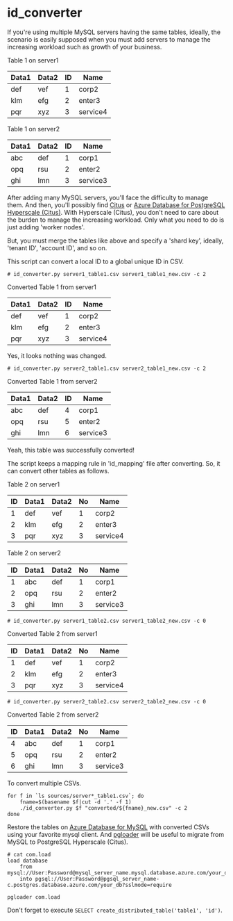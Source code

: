 # id_converter

If you're using multiple MySQL servers having the same tables, ideally, the scenario is easily supposed when you must add servers to manage the increasing workload such as growth of your business.

Table 1 on server1

| Data1 | Data2 | ID | Name |
| --- | --- | --- | --- |
| def | vef | 1 | corp2 |
| klm | efg | 2 | enter3 |
| pqr | xyz | 3 | service4 |

Table 1 on server2

| Data1 | Data2 | ID | Name |
| --- | --- | --- | --- |
| abc | def | 1 | corp1 |
| opq | rsu | 2 | enter2 |
| ghi | lmn | 3 | service3 |

After adding many MySQL servers, you'll face the difficulty to manage them. And then, you'll possibly find [Citus](https://www.citusdata.com) or [Azure Database for PostgreSQL Hyperscale (Citus)](https://docs.microsoft.com/en-us/azure/postgresql/hyperscale/). With Hyperscale (Citus), you don't need to care about the burden to manage the increasing workload. Only what you need to do is just adding 'worker nodes'.

But, you must merge the tables like above and specify a 'shard key', ideally, 'tenant ID', 'account ID', and so on.

This script can convert a local ID to a global unique ID in CSV.

`# id_converter.py server1_table1.csv server1_table1_new.csv -c 2`

Converted Table 1 from server1

| Data1 | Data2 | ID | Name |
| --- | --- | --- | --- |
| def | vef | 1 | corp2 |
| klm | efg | 2 | enter3 |
| pqr | xyz | 3 | service4 |

Yes, it looks nothing was changed.

`# id_converter.py server2_table1.csv server2_table1_new.csv -c 2`

Converted Table 1 from server2

| Data1 | Data2 | ID | Name |
| --- | --- | --- | --- |
| abc | def | 4 | corp1 |
| opq | rsu | 5 | enter2 |
| ghi | lmn | 6 | service3 |

Yeah, this table was successfully converted!

The script keeps a mapping rule in 'id_mapping' file after converting. So, it can convert other tables as follows.

Table 2 on server1

| ID | Data1 | Data2 | No | Name |
| --- | --- | --- | --- | --- |
| 1 | def | vef | 1 | corp2 |
| 2 | klm | efg | 2 | enter3 |
| 3 | pqr | xyz | 3 | service4 |

Table 2 on server2

| ID | Data1 | Data2 | No | Name |
| --- | --- | --- | --- | --- |
| 1 | abc | def | 1 | corp1 |
| 2 | opq | rsu | 2 | enter2 |
| 3 | ghi | lmn | 3 | service3 |

`# id_converter.py server1_table2.csv server1_table2_new.csv -c 0`

Converted Table 2 from server1

| ID | Data1 | Data2 | No | Name |
| --- | --- | --- | --- | --- |
| 1 | def | vef | 1 | corp2 |
| 2 | klm | efg | 2 | enter3 |
| 3 | pqr | xyz | 3 | service4 |

`# id_converter.py server2_table2.csv server2_table2_new.csv -c 0`

Converted Table 2 from server2

| ID | Data1 | Data2 | No | Name |
| --- | --- | --- | --- | --- |
| 4 | abc | def | 1 | corp1 |
| 5 | opq | rsu | 2 | enter2 |
| 6 | ghi | lmn | 3 | service3 |

To convert multiple CSVs.

```
for f in `ls sources/server*_table1.csv`; do
    fname=$(basename $f|cut -d '.' -f 1)
    ./id_converter.py $f "converted/${fname}_new.csv" -c 2
done
```

Restore the tables on [Azure Database for MySQL](https://azure.microsoft.com/en-us/services/mysql/) with converted CSVs using your favorite mysql client. And [pgloader](https://pgloader.io) will be useful to migrate from MySQL to PostgreSQL Hyperscale (Citus).

```
# cat com.load
load database
    from mysql://User:Password@mysql_server_name.mysql.database.azure.com/your_db
    into pgsql://User:Password@pgsql_server_name-c.postgres.database.azure.com/your_db?sslmode=require
```

`pgloader com.load`

Don't forget to execute `SELECT create_distributed_table('table1', 'id')`.
